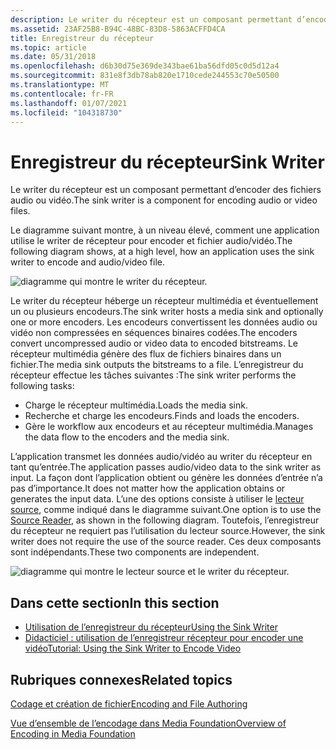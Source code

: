 ```yaml
---
description: Le writer du récepteur est un composant permettant d’encoder des fichiers audio ou vidéo.
ms.assetid: 23AF25B8-B94C-48BC-83D8-5863ACFFD4CA
title: Enregistreur du récepteur
ms.topic: article
ms.date: 05/31/2018
ms.openlocfilehash: d6b30d75e369de343bae61ba56dfd05c0d5d12a4
ms.sourcegitcommit: 831e8f3db78ab820e1710cede244553c70e50500
ms.translationtype: MT
ms.contentlocale: fr-FR
ms.lasthandoff: 01/07/2021
ms.locfileid: "104318730"
---
```

# <a name="sink-writer"></a><span data-ttu-id="4418b-103">Enregistreur du récepteur</span><span class="sxs-lookup"><span data-stu-id="4418b-103">Sink Writer</span></span>

<span data-ttu-id="4418b-104">Le writer du récepteur est un composant permettant d’encoder des fichiers audio ou vidéo.</span><span class="sxs-lookup"><span data-stu-id="4418b-104">The sink writer is a component for encoding audio or video files.</span></span>

<span data-ttu-id="4418b-105">Le diagramme suivant montre, à un niveau élevé, comment une application utilise le writer de récepteur pour encoder et fichier audio/vidéo.</span><span class="sxs-lookup"><span data-stu-id="4418b-105">The following diagram shows, at a high level, how an application uses the sink writer to encode and audio/video file.</span></span>

![diagramme qui montre le writer du récepteur.](images/encoding09.png)

<span data-ttu-id="4418b-107">Le writer du récepteur héberge un récepteur multimédia et éventuellement un ou plusieurs encodeurs.</span><span class="sxs-lookup"><span data-stu-id="4418b-107">The sink writer hosts a media sink and optionally one or more encoders.</span></span> <span data-ttu-id="4418b-108">Les encodeurs convertissent les données audio ou vidéo non compressées en séquences binaires codées.</span><span class="sxs-lookup"><span data-stu-id="4418b-108">The encoders convert uncompressed audio or video data to encoded bitstreams.</span></span> <span data-ttu-id="4418b-109">Le récepteur multimédia génère des flux de fichiers binaires dans un fichier.</span><span class="sxs-lookup"><span data-stu-id="4418b-109">The media sink outputs the bitstreams to a file.</span></span> <span data-ttu-id="4418b-110">L’enregistreur du récepteur effectue les tâches suivantes :</span><span class="sxs-lookup"><span data-stu-id="4418b-110">The sink writer performs the following tasks:</span></span>

-   <span data-ttu-id="4418b-111">Charge le récepteur multimédia.</span><span class="sxs-lookup"><span data-stu-id="4418b-111">Loads the media sink.</span></span>
-   <span data-ttu-id="4418b-112">Recherche et charge les encodeurs.</span><span class="sxs-lookup"><span data-stu-id="4418b-112">Finds and loads the encoders.</span></span>
-   <span data-ttu-id="4418b-113">Gère le workflow aux encodeurs et au récepteur multimédia.</span><span class="sxs-lookup"><span data-stu-id="4418b-113">Manages the data flow to the encoders and the media sink.</span></span>

<span data-ttu-id="4418b-114">L’application transmet les données audio/vidéo au writer du récepteur en tant qu’entrée.</span><span class="sxs-lookup"><span data-stu-id="4418b-114">The application passes audio/video data to the sink writer as input.</span></span> <span data-ttu-id="4418b-115">La façon dont l’application obtient ou génère les données d’entrée n’a pas d’importance.</span><span class="sxs-lookup"><span data-stu-id="4418b-115">It does not matter how the application obtains or generates the input data.</span></span> <span data-ttu-id="4418b-116">L’une des options consiste à utiliser le [lecteur source](source-reader.md), comme indiqué dans le diagramme suivant.</span><span class="sxs-lookup"><span data-stu-id="4418b-116">One option is to use the [Source Reader](source-reader.md), as shown in the following diagram.</span></span> <span data-ttu-id="4418b-117">Toutefois, l’enregistreur du récepteur ne requiert pas l’utilisation du lecteur source.</span><span class="sxs-lookup"><span data-stu-id="4418b-117">However, the sink writer does not require the use of the source reader.</span></span> <span data-ttu-id="4418b-118">Ces deux composants sont indépendants.</span><span class="sxs-lookup"><span data-stu-id="4418b-118">These two components are independent.</span></span>

![diagramme qui montre le lecteur source et le writer du récepteur.](images/encoding02.png)

## <a name="in-this-section"></a><span data-ttu-id="4418b-120">Dans cette section</span><span class="sxs-lookup"><span data-stu-id="4418b-120">In this section</span></span>

-   [<span data-ttu-id="4418b-121">Utilisation de l’enregistreur du récepteur</span><span class="sxs-lookup"><span data-stu-id="4418b-121">Using the Sink Writer</span></span>](using-the-sink-writer.md)
-   [<span data-ttu-id="4418b-122">Didacticiel : utilisation de l’enregistreur récepteur pour encoder une vidéo</span><span class="sxs-lookup"><span data-stu-id="4418b-122">Tutorial: Using the Sink Writer to Encode Video</span></span>](tutorial--using-the-sink-writer-to-encode-video.md)

## <a name="related-topics"></a><span data-ttu-id="4418b-123">Rubriques connexes</span><span class="sxs-lookup"><span data-stu-id="4418b-123">Related topics</span></span>

<dl> <dt>

[<span data-ttu-id="4418b-124">Codage et création de fichier</span><span class="sxs-lookup"><span data-stu-id="4418b-124">Encoding and File Authoring</span></span>](encoding-and-file-authoring.md)
</dt> <dt>

[<span data-ttu-id="4418b-125">Vue d’ensemble de l’encodage dans Media Foundation</span><span class="sxs-lookup"><span data-stu-id="4418b-125">Overview of Encoding in Media Foundation</span></span>](overview-of-encoding-in-media-foundation.md)
</dt> </dl>

 

 



